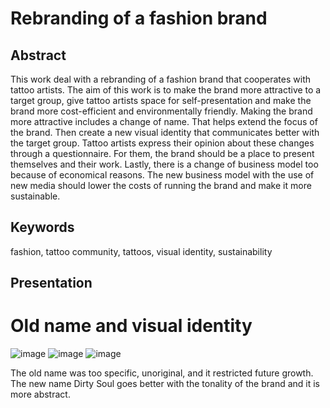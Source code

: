 # Rebranding of a fashion brand

## Abstract
This work deal with a rebranding of a fashion brand that cooperates with tattoo artists. The aim of this work is to make the brand more attractive to a target group, give tattoo artists space for self-presentation and make the brand more cost-efficient and environmentally friendly. Making the brand more attractive includes a change of name. That helps extend the focus of the brand. Then create a new visual identity that communicates better with the target group. Tattoo artists express their opinion about these changes through a questionnaire. For them, the brand should be a place to present themselves and their work. Lastly, there is a change of business model too because of economical reasons. The new business model with the use of new media should lower the costs of running the brand and make it more sustainable.

## Keywords
fashion, tattoo community, tattoos, visual identity, sustainability 

## Presentation
# Old name and visual identity
![image](https://user-images.githubusercontent.com/92363631/167651958-dea81aca-04ab-41ce-93d8-74f26ed79f17.png)
![image](https://user-images.githubusercontent.com/92363631/167651999-2ea77530-4b95-4a2f-a077-d2a4aaf4dc0d.png)
![image](https://user-images.githubusercontent.com/92363631/167652013-5038fd3c-f26c-4e21-9928-80694fe5c34b.png)

The old name was too specific, unoriginal, and it restricted future growth. The new name Dirty Soul goes better with the tonality of the brand and it is more abstract.
